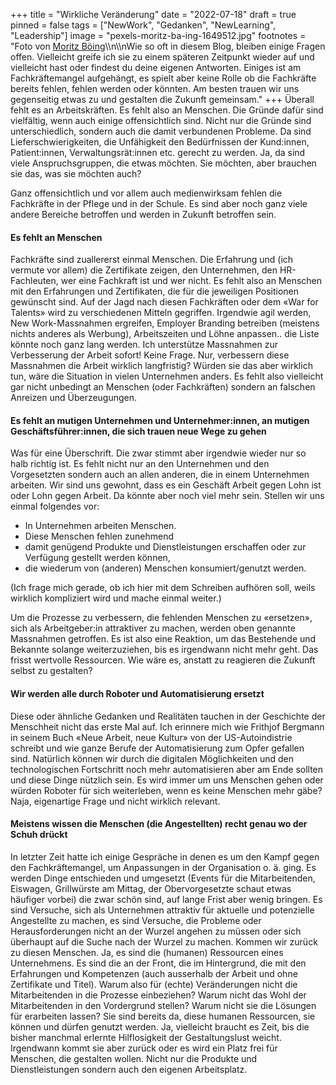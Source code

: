+++
title = "Wirkliche Veränderung"
date = "2022-07-18"
draft = true
pinned = false
tags = ["NewWork", "Gedanken", "NewLearning", "Leadership"]
image = "pexels-moritz-ba-ing-1649512.jpg"
footnotes = "Foto von [Moritz Böing](https://www.pexels.com/de-de/foto/felsen-neben-dem-weg-1649512/)\\\n\\\nWie so oft in diesem Blog, bleiben einige Fragen offen. Vielleicht greife ich sie zu einem späteren Zeitpunkt wieder auf und vielleicht hast oder findest du deine eigenen Antworten. Einiges ist am Fachkräftemangel aufgehängt, es spielt aber keine Rolle ob die Fachkräfte bereits fehlen, fehlen werden oder könnten. Am besten trauen wir uns gegenseitig etwas zu und gestalten die Zukunft gemeinsam."
+++
Überall fehlt es an Arbeitskräften. Es fehlt also an Menschen. Die Gründe dafür sind vielfältig, wenn auch einige offensichtlich sind. Nicht nur die Gründe sind unterschiedlich, sondern auch die damit verbundenen Probleme. Da sind Lieferschwierigkeiten, die Unfähigkeit den Bedürfnissen der Kund:innen, Patient:innen, Verwaltungsrät:innen etc. gerecht zu werden. Ja, da sind viele Anspruchsgruppen, die etwas möchten. Sie möchten, aber brauchen sie das, was sie möchten auch? 

Ganz offensichtlich und vor allem auch medienwirksam fehlen die Fachkräfte in der Pflege und in der Schule. Es sind aber noch ganz viele andere Bereiche betroffen und werden in Zukunft betroffen sein. 

#### Es fehlt an Menschen

Fachkräfte sind zuallererst einmal Menschen. Die Erfahrung und (ich vermute vor allem) die Zertifikate zeigen, den Unternehmen, den HR-Fachleuten, wer eine Fachkraft ist und wer nicht. Es fehlt also an Menschen mit den Erfahrungen und Zertifikaten, die für die jeweiligen Positionen gewünscht sind. Auf der Jagd nach diesen Fachkräften oder dem «War for Talents» wird zu verschiedenen Mitteln gegriffen. Irgendwie agil werden, New Work-Massnahmen ergreifen, Employer Branding betreiben (meistens nichts anderes als Werbung), Arbeitszeiten und Löhne anpassen.. die Liste könnte noch ganz lang werden. Ich unterstütze Massnahmen zur Verbesserung der Arbeit sofort! Keine Frage. Nur, verbessern diese Massnahmen die Arbeit wirklich langfristig? Würden sie das aber wirklich tun, wäre die Situation in vielen Unternehmen anders. Es fehlt also vielleicht gar nicht unbedingt an Menschen (oder Fachkräften) sondern an falschen Anreizen und Überzeugungen. 

#### Es fehlt an mutigen Unternehmen und Unternehmer:innen, an mutigen Geschäftsführer:innen, die sich trauen neue Wege zu gehen

Was für eine Überschrift. Die zwar stimmt aber irgendwie wieder nur so halb richtig ist. Es fehlt nicht nur an den Unternehmen und den Vorgesetzten sondern auch an allen anderen, die in einem Unternehmen arbeiten. Wir sind uns gewohnt, dass es ein Geschäft Arbeit gegen Lohn ist oder Lohn gegen Arbeit. Da könnte aber noch viel mehr sein. Stellen wir uns einmal folgendes vor: 

* In Unternehmen arbeiten Menschen. 
* Diese Menschen fehlen zunehmend
* damit genügend Produkte und Dienstleistungen erschaffen oder zur Verfügung gestellt werden können, 
* die wiederum von (anderen) Menschen konsumiert/genutzt werden. 

(Ich frage mich gerade, ob ich hier mit dem Schreiben aufhören soll, weils wirklich kompliziert wird und mache einmal weiter.)

Um die Prozesse zu verbessern, die fehlenden Menschen zu «ersetzen», sich als Arbeitgeber:in attraktiver zu machen, werden oben genannte Massnahmen getroffen. Es ist also eine Reaktion, um das Bestehende und Bekannte solange weiterzuziehen, bis es irgendwann nicht mehr geht. Das frisst wertvolle Ressourcen. Wie wäre es, anstatt zu reagieren die Zukunft selbst zu gestalten? 

#### Wir werden alle durch Roboter und Automatisierung ersetzt

Diese oder ähnliche Gedanken und Realitäten tauchen in der Geschichte der Menschheit nicht das erste Mal auf. Ich erinnere mich wie Frithjof Bergmann in seinem Buch «Neue Arbeit, neue Kultur» von der US-Autoindistrie schreibt und wie ganze Berufe der Automatisierung zum Opfer gefallen sind. Natürlich können wir durch die digitalen Möglichkeiten und den technologischen Fortschritt noch mehr automatisieren aber am Ende sollten und diese Dinge nützlich sein. Es wird immer um uns Menschen gehen oder würden Roboter für sich weiterleben, wenn es keine Menschen mehr gäbe? Naja, eigenartige Frage und nicht wirklich relevant. 

#### Meistens wissen die Menschen (die Angestellten) recht genau wo der Schuh drückt

In letzter Zeit hatte ich einige Gespräche in denen es um den Kampf gegen den Fachkräftemangel, um Anpassungen in der Organisation o. ä. ging. Es werden Dinge entschieden und umgesetzt (Events für die Mitarbeitenden, Eiswagen, Grillwürste am Mittag, der Obervorgesetzte schaut etwas häufiger vorbei) die zwar schön sind, auf lange Frist aber wenig bringen. Es sind Versuche, sich als Unternehmen attraktiv für aktuelle und potenzielle Angestellte zu machen, es sind Versuche, die Probleme oder Herausforderungen nicht an der Wurzel angehen zu müssen oder sich überhaupt auf die Suche nach der Wurzel zu machen. Kommen wir zurück zu diesen Menschen. Ja, es sind die (humanen) Ressourcen eines Unternehmens. Es sind die an der Front, die im Hintergrund, die mit den Erfahrungen und Kompetenzen (auch ausserhalb der Arbeit und ohne Zertifikate und Titel). Warum also für (echte) Veränderungen nicht die Mitarbeitenden in die Prozesse einbeziehen? Warum nicht das Wohl der Mitarbeitenden in den Vordergrund stellen? Warum nicht sie die Lösungen für erarbeiten lassen? Sie sind bereits da, diese humanen Ressourcen, sie können und dürfen genutzt werden. Ja, vielleicht braucht es Zeit, bis die bisher manchmal erlernte Hilflosigkeit der Gestaltungslust weicht. Irgendwann kommt sie aber zurück oder es wird ein Platz frei für Menschen, die gestalten wollen. Nicht nur die Produkte und Dienstleistungen sondern auch den eigenen Arbeitsplatz.